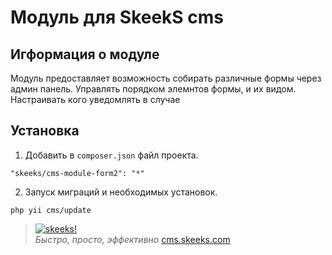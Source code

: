 Модуль для SkeekS cms
===================================

Игформация о модуле
-------------------

Модуль предоставляет возможность собирать различные формы через админ панель. Управлять порядком элемнтов формы, и их видом.
Настраивать кого уведомлять в случае

Установка
------------


1) Добавить в `composer.json` файл проекта.

```
"skeeks/cms-module-form2": "*"
```

2) Запуск миграций и необходимых установок.

```
php yii cms/update
```



> [![skeeks!](https://gravatar.com/userimage/74431132/13d04d83218593564422770b616e5622.jpg)](http://www.skeeks.com)  
<i>Быстро, просто, эффективно</i>
[cms.skeeks.com](http://cms.skeeks.com)